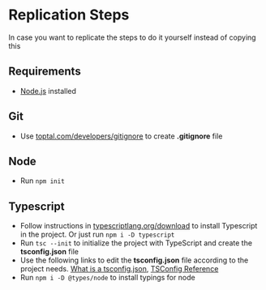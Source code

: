 # Replication Steps
In case you want to replicate the steps to do it yourself instead of copying this
## Requirements
- [Node.js](https://nodejs.org/) installed
## Git
- Use [toptal.com/developers/gitignore](https://www.toptal.com/developers/gitignore) to create **.gitignore** file
## Node
- Run `npm init`
## Typescript
- Follow instructions in [typescriptlang.org/download](https://www.typescriptlang.org/download) to install Typescript in the project. Or just run `npm i -D typescript`
- Run `tsc --init` to initialize the project with TypeScript and create the **tsconfig.json** file
- Use the following links to edit the **tsconfig.json** file according to the project needs. [What is a tsconfig.json](https://www.typescriptlang.org/docs/handbook/tsconfig-json.html), [TSConfig Reference](https://www.typescriptlang.org/tsconfig)
- Run `npm i -D @types/node` to install typings for node